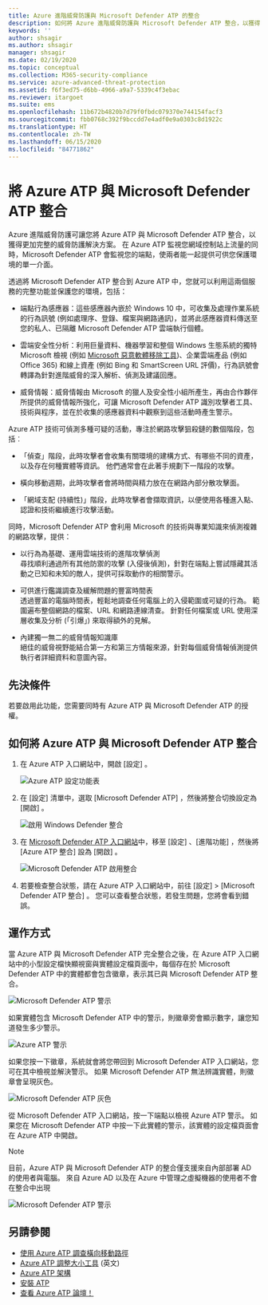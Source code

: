 ```yaml
---
title: Azure 進階威脅防護與 Microsoft Defender ATP 的整合
description: 如何將 Azure 進階威脅防護與 Microsoft Defender ATP 整合，以獲得完整的威脅偵測涵蓋範圍
keywords: ''
author: shsagir
ms.author: shsagir
manager: shsagir
ms.date: 02/19/2020
ms.topic: conceptual
ms.collection: M365-security-compliance
ms.service: azure-advanced-threat-protection
ms.assetid: f6f3ed75-d6bb-4966-a9a7-5339c4f3ebac
ms.reviewer: itargoet
ms.suite: ems
ms.openlocfilehash: 11b672b4820b7d79f0fbdc079370e744154facf3
ms.sourcegitcommit: fbb0768c392f9bccdd7e4adf0e9a0303c8d1922c
ms.translationtype: HT
ms.contentlocale: zh-TW
ms.lasthandoff: 06/15/2020
ms.locfileid: "84771862"
---
```

# <a name="integrate-azure-atp-with-microsoft-defender-atp"></a>將 Azure ATP 與 Microsoft Defender ATP 整合

Azure 進階威脅防護可讓您將 Azure ATP 與 Microsoft Defender ATP 整合，以獲得更加完整的威脅防護解決方案。 在 Azure ATP 監視您網域控制站上流量的同時，Microsoft Defender ATP 會監視您的端點，使兩者能一起提供可供您保護環境的單一介面。

透過將 Microsoft Defender ATP 整合到 Azure ATP 中，您就可以利用這兩個服務的完整功能並保護您的環境，包括：

- 端點行為感應器：這些感應器內嵌於 Windows 10 中，可收集及處理作業系統的行為訊號 (例如處理序、登錄、檔案與網路通訊)，並將此感應器資料傳送至您的私人、已隔離 Microsoft Defender ATP 雲端執行個體。

- 雲端安全性分析：利用巨量資料、機器學習和整個 Windows 生態系統的獨特 Microsoft 檢視 (例如 [Microsoft 惡意軟體移除工具](https://www.microsoft.com/download/malicious-software-removal-tool-details.aspx))、企業雲端產品 (例如 Office 365) 和線上資產 (例如 Bing 和 SmartScreen URL 評價)，行為訊號會轉譯為針對進階威脅的深入解析、偵測及建議回應。

- 威脅情報：威脅情報由 Microsoft 的獵人及安全性小組所產生，再由合作夥伴所提供的威脅情報所強化，可讓 Microsoft Defender ATP 識別攻擊者工具、技術與程序，並在於收集的感應器資料中觀察到這些活動時產生警示。

Azure ATP 技術可偵測多種可疑的活動，專注於網路攻擊狙殺鏈的數個階段，包括︰

- 「偵查」階段，此時攻擊者會收集有關環境的建構方式、有哪些不同的資產，以及存在何種實體等資訊。 他們通常會在此著手規劃下一階段的攻擊。

- 橫向移動週期，此時攻擊者會將時間與精力放在在網路內部分散攻擊面。

- 「網域支配 (持續性)」階段，此時攻擊者會擷取資訊，以便使用各種進入點、認證和技術繼續進行攻擊活動。

同時，Microsoft Defender ATP 會利用 Microsoft 的技術與專業知識來偵測複雜的網路攻擊，提供：

- 以行為為基礎、運用雲端技術的進階攻擊偵測  
尋找順利通過所有其他防禦的攻擊 (入侵後偵測)，針對在端點上嘗試隱藏其活動之已知和未知的敵人，提供可採取動作的相關警示。

- 可供進行鑑識調查及緩解問題的豐富時間表  
透過豐富的電腦時間表，輕鬆地調查任何電腦上的入侵範圍或可疑的行為。 範圍遍布整個網路的檔案、URL 和網路連線清查。 針對任何檔案或 URL 使用深層收集及分析 (「引爆」) 來取得額外的見解。

- 內建獨一無二的威脅情報知識庫  
絕佳的威脅視野能結合第一方和第三方情報來源，針對每個威脅情報偵測提供執行者詳細資料和意圖內容。

## <a name="prerequisites"></a>先決條件

若要啟用此功能，您需要同時有 Azure ATP 與 Microsoft Defender ATP 的授權。

## <a name="how-to-integrate-azure-atp-with-microsoft-defender-atp"></a>如何將 Azure ATP 與 Microsoft Defender ATP 整合

1. 在 Azure ATP 入口網站中，開啟 [設定]  。

    ![Azure ATP 設定功能表](./media/atp-configuration-wd.png)
2. 在 [設定] 清單中，選取 [Microsoft Defender ATP]  ，然後將整合切換設定為 [開啟]  。

    ![啟用 Windows Defender 整合](./media/enable-integration.png)

3. 在 [Microsoft Defender ATP 入口網站](https://securitycenter.windows.com/preferences/advanced)中，移至 [設定]  、[進階功能]  ，然後將 [Azure ATP 整合]  設為 [開啟]  。

    ![Microsoft Defender ATP 啟用整合](./media/wd-atp-enable.png)

4. 若要檢查整合狀態，請在 Azure ATP 入口網站中，前往 [設定]   > [Microsoft Defender ATP 整合]  。 您可以查看整合狀態，若發生問題，您將會看到錯誤。

## <a name="how-it-works"></a>運作方式

當 Azure ATP 與 Microsoft Defender ATP 完全整合之後，在 Azure ATP 入口網站中的小型設定檔快顯視窗與實體設定檔頁面中，每個存在於 Microsoft Defender ATP 中的實體都會包含徽章，表示其已與 Microsoft Defender ATP 整合。

 ![Microsoft Defender ATP 警示](./media/profile-alerts-wd.png)

如果實體包含 Microsoft Defender ATP 中的警示，則徽章旁會顯示數字，讓您知道發生多少警示。

 ![Azure ATP 警示](./media/atp-integrated-wd-icon-alerts.png)

如果您按一下徽章，系統就會將您帶回到 Microsoft Defender ATP 入口網站，您可在其中檢視並解決警示。 如果 Microsoft Defender ATP 無法辨識實體，則徽章會呈現灰色。

 ![Microsoft Defender ATP 灰色](./media/wd-grey.png)

從 Microsoft Defender ATP 入口網站，按一下端點以檢視 Azure ATP 警示。 如果您在 Microsoft Defender ATP 中按一下此實體的警示，該實體的設定檔頁面會在 Azure ATP 中開啟。

 > [!NOTE]
 > 目前，Azure ATP 與 Microsoft Defender ATP 的整合僅支援來自內部部署 AD 的使用者與電腦。 來自 Azure AD 以及在 Azure 中管理之虛擬機器的使用者不會在整合中出現

![Microsoft Defender ATP 警示](./media/wd-atp-alerts.png)

## <a name="see-also"></a>另請參閱

- [使用 Azure ATP 調查橫向移動路徑](use-case-lateral-movement-path.md)
- [Azure ATP 調整大小工具](https://aka.ms/aatpsizingtool) \(英文\)
- [Azure ATP 架構](atp-architecture.md)
- [安裝 ATP](install-atp-step1.md)
- [查看 Azure ATP 論壇！](https://aka.ms/azureatpcommunity)
